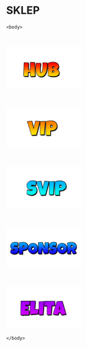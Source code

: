 # SKLEP
<html>
	<head>
		<title>SKLEP</title>
	</head>

	<body>
<br>
<a href="HUB.html" target="_blank">
<p><img src="HUB.png" width="200"></p>
</a>


<br>
<a href="" target="_blank">
<p><img src="VIP.png" width="200"></p>
</a>

<br>
<a href="" target="_blank">
<p><img src="SVIP.png" width="200"></p>
</a>

<br>
<a href="" target="_blank">
<p><img src="SPONSOR.png" width="200"></p>
</a>

<br>
<a href="" target="_blank">
<p><img src="ELITA.png" width="200"></p>
</a>


	</body>
</html>
